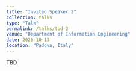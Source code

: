 ```yaml
---
title: "Invited Speaker 2"
collection: talks
type: "Talk"
permalink: /talks/tbd-2
venue: "Department of Information Engineering"
date: 2026-10-13
location: "Padova, Italy"
---
```


TBD